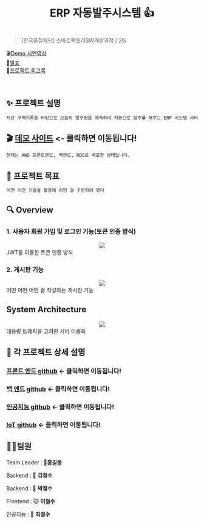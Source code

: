 <h1 align="center"> ERP 자동발주시스템 👍</h1>


<center>
    <img src=""  style="zoom:76%;" align="center"/>
</center>



> [한국품질재단] 스마트팩토리SW개발과정 / 2팀


🎬[Demo 시연영상](https://www.youtube.com/watch?v=dhMrKTwNI8U&lc=UgzCJR3WxkvsckRyyO94AaABAg&ab_channel=%EB%94%B0%EB%9D%BC%ED%95%98%EB%A9%B4%EC%84%9C%EB%B0%B0%EC%9A%B0%EB%8A%94IT)   
🎤[발표](https://www.youtube.com/watch?v=dhMrKTwNI8U&lc=UgzCJR3WxkvsckRyyO94AaABAg&ab_channel=%EB%94%B0%EB%9D%BC%ED%95%98%EB%A9%B4%EC%84%9C%EB%B0%B0%EC%9A%B0%EB%8A%94IT)  
📃[프로젝트 회고록](블로그주소) 

<br>

## ✨ 프로젝트 설명

```sh
지난 구매기록을 바탕으로 오늘의 발주량을 예측하여 자동으로 발주를 해주는 ERP 시스템 서비스입니다.
```

## 🎬 [데모 사이트](3.35.21.109:3000) <- 클릭하면 이동됩니다!
```sh
현재는 AWS 프론트엔드, 백엔드, RDS로 배포한 상태입니다.
``````


## 📌 프로젝트 목표

```sh
어떤 어떤 기술을 활용해 어떤 걸 구현하려 했다
```


## 🔍 Overview

### 1. 사용자 회원 가입 및 로그인 기능(토큰 인증 방식)

<center>
    <img src="./img/pic2.png" />
</center>
JWT를 이용한 토큰 인증 방식

<br>

### 2. 게시판 기능

<center>
    <img src="./img/pic1.png" />
</center>
어떤 어떤 어떤 걸 작성하는 게시판 기능

<br>


## System Architecture

<center>
    <img src="./img/pic2.png" />
</center>
대용량 트래픽을 고려한 서버 이중화

<br>



## 🔧 각 프로젝트 상세 설명

### [프론트 엔드 github](http://www.naver.com) <- 클릭하면 이동됩니다!

### [백 엔드 github](http://www.naver.com) <- 클릭하면 이동됩니다!

### [인공지능 github](http://www.naver.com) <- 클릭하면 이동됩니다!

### [IoT github](http://www.naver.com) <- 클릭하면 이동됩니다!


## 🤼‍♂️팀원

Team Leader : 🐯**홍길동**

Backend : 🐶 **김철수**

Backend : 🐺 **박철수**

Frontend : 🐱 **이철수**

인공지능 : 🦁 **최철수**
